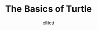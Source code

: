 ---
layout: post
author: elliott
category: 
 - exercise 
title: "The Basics of Turtle"
inclass: true
link: https://elliott.trinket.io/inls-5-6-0-assignments#/basics/turtle-basics
---
